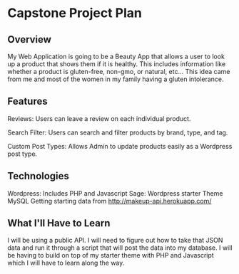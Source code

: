 # Capstone Project Plan

## Overview
My Web Application is going to be a Beauty App that allows a user to look up a product that shows them if it is healthy. This includes information like whether a product is gluten-free, non-gmo, or natural, etc... This idea came from me and most of the women in my family having a gluten intolerance.

## Features
Reviews: Users can leave a review on each individual product.

Search Filter: Users can search and filter products by brand, type, and tag.

Custom Post Types: Allows Admin to update products easily as a Wordpress post type.

## Technologies
Wordpress: Includes PHP and Javascript
Sage: Wordpress starter Theme
MySQL
Getting starting data from http://makeup-api.herokuapp.com/

## What I'll Have to Learn
I will be using a public API. I will need to figure out how to take that JSON data and run it through a script that will post the data into my database. I will be having to build on top of my starter theme with PHP and Javascript which I will have to learn along the way. 